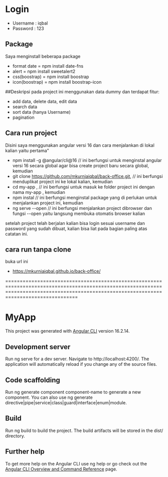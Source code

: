 # Login
 - Username : iqbal
 - Password : 123

## Package
Saya menginstall beberapa package

 - format date = npm install date-fns
 - alert = npm install sweetalert2
 - css(boostrap) = npm install boostrap
 - icon(boostrap) = npm install boostrap-icon

##Deskripsi
pada project ini menggunakan data dummy dan terdapat fitur:
  - add data, delete data, edit data
  - search data
  - sort data (hanya Username)
  - pagination

## Cara run project
Disini saya menggunakan angular versi 16
dan cara menjalankan di lokal kalian yaitu pertama"
 - npm install -g @angular/cli@16 // ini berfungsi untuk menginstal angular versi 16 secara global agar bisa create project baru secara global, kemudian
 - git clone https://github.com/mkurniaiqbal/back-office.git, // ini berfungsi menduplikat project ini ke lokal kalian, kemudian
 - cd my-app , // ini berfungsi untuk masuk ke folder project ini dengan nama my-app , kemudian
 - npm instal // ini berfungsi menginstal package yang di perlukan untuk menjalankan project ini, kemudian
 - ng serve --open // ini berfungsi menjalankan project dibrowser dan fungsi --open yaitu langsung membuka otomatis browser kalian
  
setelah project telah berjalan kalian bisa login sesuai username dan password yang sudah dibuat, kalian bisa liat pada bagian paling atas catatan ini.

## cara run tanpa clone
buka url ini
 - https://mkurniaiqbal.github.io/back-office/

===========================================================================================================================================================================================

# MyApp

This project was generated with [Angular CLI](https://github.com/angular/angular-cli) version 16.2.14.

## Development server

Run ng serve for a dev server. Navigate to http://localhost:4200/. The application will automatically reload if you change any of the source files.

## Code scaffolding

Run ng generate component component-name to generate a new component. You can also use ng generate directive|pipe|service|class|guard|interface|enum|module.

## Build

Run ng build to build the project. The build artifacts will be stored in the dist/ directory.

## Further help

To get more help on the Angular CLI use ng help or go check out the [Angular CLI Overview and Command Reference](https://angular.io/cli) page.
